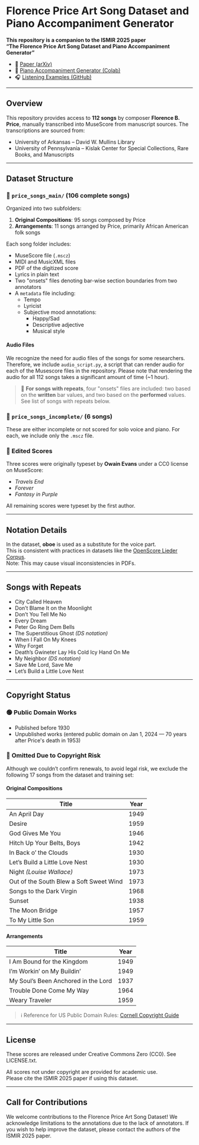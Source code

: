 # Florence Price Art Song Dataset and Piano Accompaniment Generator

**This repository is a companion to the ISMIR 2025 paper**  
**“The Florence Price Art Song Dataset and Piano Accompaniment Generator”**

- 📄 [Paper (arXiv)](link/soon)  
- 🎹 [Piano Accompaniment Generator (Colab)](https://colab.research.google.com/drive/1MRuk5y70M_hUjhOkD9KphFgJIgR1C9H-)  
- 🎧 [Listening Examples (GitHub)](https://github.com/m-malandro/Florence-Price-listening-examples)  

---

## Overview

This repository provides access to **112 songs** by composer **Florence B. Price**, manually transcribed into MuseScore from manuscript sources. The transcriptions are sourced from:

- University of Arkansas – David W. Mullins Library  
- University of Pennsylvania – Kislak Center for Special Collections, Rare Books, and Manuscripts

---

## Dataset Structure

### 📁 `price_songs_main/` (106 complete songs)
Organized into two subfolders:

1. **Original Compositions**: 95 songs composed by Price  
2. **Arrangements**: 11 songs arranged by Price, primarily African American folk songs

Each song folder includes:

- MuseScore file (`.mscz`)  
- MIDI and MusicXML files  
- PDF of the digitized score  
- Lyrics in plain text  
- Two "onsets" files denoting bar-wise section boundaries from two annotators  
- A `metadata` file including:
  - Tempo  
  - Lyricist  
  - Subjective mood annotations:  
    - Happy/Sad  
    - Descriptive adjective  
    - Musical style

#### Audio Files

We recognize the need for audio files of the songs for some researchers. Therefore, we include `audio_script.py`, a script that can render audio for each of the Musescore files in the repository. Please note that rendering the audio for all 112 songs takes a significant amount of time (~1 hour).

> 🔁 **For songs with repeats**, four "onsets" files are included: two based on the **written** bar values, and two based on the **performed** values. See list of songs with repeats below.

### 📁 `price_songs_incomplete/` (6 songs)
These are either incomplete or not scored for solo voice and piano. For each, we include only the `.mscz` file.

### 📝 Edited Scores
Three scores were originally typeset by **Owain Evans** under a CC0 license on MuseScore:

- *Travels End*  
- *Forever*  
- *Fantasy in Purple*

All remaining scores were typeset by the first author.

---

## Notation Details

In the dataset, **oboe** is used as a substitute for the voice part.  
This is consistent with practices in datasets like the [OpenScore Lieder Corpus](https://github.com/MarkGotham/Lieder).  
Note: This may cause visual inconsistencies in PDFs.

---

## Songs with Repeats

- City Called Heaven  
- Don’t Blame It on the Moonlight  
- Don’t You Tell Me No  
- Every Dream  
- Peter Go Ring Dem Bells  
- The Superstitious Ghost *(DS notation)*  
- When I Fall On My Knees  
- Why Forget  
- Death’s Gwineter Lay His Cold Icy Hand On Me  
- My Neighbor *(DS notation)*  
- Save Me Lord, Save Me  
- Let’s Build a Little Love Nest  

---

## Copyright Status

### 🟢 **Public Domain Works**
- Published before 1930  
- Unpublished works (entered public domain on Jan 1, 2024 — 70 years after Price's death in 1953)

### 🔴 **Omitted Due to Copyright Risk**
Although we couldn’t confirm renewals, to avoid legal risk, we exclude the following 17 songs from the dataset and training set:

#### **Original Compositions**  
| Title | Year |
|-------|------|
| An April Day | 1949 |
| Desire | 1959 |
| God Gives Me You | 1946 |
| Hitch Up Your Belts, Boys | 1942 |
| In Back o’ the Clouds | 1930 |
| Let’s Build a Little Love Nest | 1930 |
| Night *(Louise Wallace)* | 1973 |
| Out of the South Blew a Soft Sweet Wind | 1973 |
| Songs to the Dark Virgin | 1968 |
| Sunset | 1938 |
| The Moon Bridge | 1957 |
| To My Little Son | 1959 |

#### **Arrangements**  
| Title | Year |
|-------|------|
| I Am Bound for the Kingdom | 1949 |
| I’m Workin’ on My Buildin’ | 1949 |
| My Soul’s Been Anchored in the Lord | 1937 |
| Trouble Done Come My Way | 1964 |
| Weary Traveler | 1959 |

> ℹ️ Reference for US Public Domain Rules: [Cornell Copyright Guide](https://guides.library.cornell.edu/copyright/publicdomain)

---

## License

These scores are released under Creative Commons Zero (CC0). See LICENSE.txt.

All scores not under copyright are provided for academic use.  
Please cite the ISMIR 2025 paper if using this dataset.

---

## Call for Contributions

We welcome contributions to the Florence Price Art Song Dataset! We acknowledge limitations to the annotations due to the lack of annotators. If you wish to help improve the dataset, please contact the authors of the ISMIR 2025 paper.
